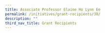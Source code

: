 ```yaml
---
title: Associate Professor Elaine Ho Lynn Ee
permalink: /initiatives/grant-recipients/38/
description: ""
third_nav_title: Grant Recipients
---
```

